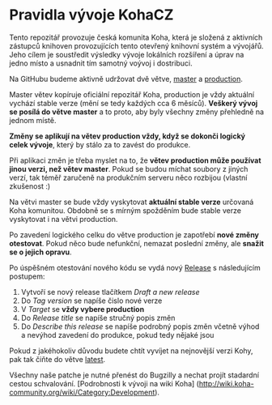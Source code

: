 Pravidla vývoje KohaCZ
=
Tento repozitář provozuje česká komunita Koha, která je složená z aktivních zástupců knihoven provozujících tento otevřený knihovní systém a vývojářů. Jeho cílem je soustředit výsledky vývoje lokálních rozšíření a úprav na jedno místo a usnadnit tím samotný voývoj i dostribuci.

Na GitHubu budeme aktivně udržovat dvě větve, [master](https://github.com/open-source-knihovna/KohaCZ/tree/master) a [production](https://github.com/open-source-knihovna/KohaCZ/tree/production).

Master větev kopíruje oficiální repozitář Koha, production je vždy aktuální vychází stable verze (mění se tedy každých cca 6 měsíců). **Veškerý vývoj se posílá do větve master** a to proto, aby byly všechny změny přehledně na jednom místě.

**Změny se aplikují na větev production vždy, když se dokonči logický celek vývoje**, který by stálo za to zavést do produkce. 

Při aplikaci změn je třeba myslet na to, že **větev production může používat jinou verzi, než větev master**. Pokud se budou míchat soubory z jiných verzí, tak téměř zaručeně na produkčním serveru něco rozbijou (vlastní zkušenost :)

Na větvi master se bude vždy vyskytovat **aktuální stable verze** určovaná Koha komunitou. Obdobně se s mírným spožděním bude stable verze vyskytovat i na větvi production.

Po zavedení logického celku do větve production je zapotřebí **nové změny otestovat**. Pokud něco bude nefunkční, nemazat poslední změny, ale **snažit se o jejich opravu**.

Po úspěšném otestování nového kódu se vydá nový [Release](https://github.com/open-source-knihovna/KohaCZ/releases) s následujícím postupem:

1. Vytvoří se nový release tlačítkem *Draft a new release*
2. Do *Tag version* se napíše čislo nové verze
3. V *Target* se **vždy vybere production**
4. Do *Release title* se napíše stručný popis změn
5. Do *Describe this release* se napíše podrobný popis změn včetně výhod a nevýhod zavedení do produkce, pokud tedy nějaké jsou

Pokud z jakéhokoliv důvodu budete chtít vyvíjet na nejnovější verzi Kohy, pak tak čiňte do větve [latest](https://github.com/open-source-knihovna/KohaCZ/tree/latest).

Všechny naše patche je nutné přenést do Bugzilly a nechat projít stadardní cestou schvalování. [Podrobnosti k vývoji na wiki Koha] (http://wiki.koha-community.org/wiki/Category:Development).
